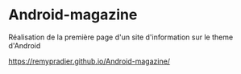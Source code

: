 # Android-magazine
Réalisation de la première page d'un site d'information sur le theme d'Android


https://remypradier.github.io/Android-magazine/
